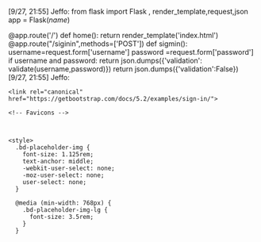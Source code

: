 [9/27, 21:55] Jeffo: from flask import Flask , render_template,request,json
app = Flask(_name_)

@app.route('/')
def home():
    return  render_template('index.html')
@app.route("/siginin",methods=['POST'])
def sigmin():
     username=request.form['username']
     password =request.form['password']
     if username and password:
        return json.dumps({'validation': validate(username,password)})
     return json.dumps({'validation':False})
[9/27, 21:55] Jeffo: <!doctype html>
<html lang="en">
  <head>
    <meta charset="utf-8">
    <meta name="viewport" content="width=device-width, initial-scale=1">
    <meta name="description" content="">
    <meta name="author" content="Mark Otto, Jacob Thornton, and Bootstrap contributors">
    <meta name="generator" content="Hugo 0.101.0">
    <title>Signin Template · Bootstrap v5.2</title>

    <link rel="canonical" href="https://getbootstrap.com/docs/5.2/examples/sign-in/">

    

    

<link href="/docs/5.2/dist/css/bootstrap.min.css" rel="stylesheet" integrity="sha384-iYQeCzEYFbKjA/T2uDLTpkwGzCiq6soy8tYaI1GyVh/UjpbCx/TYkiZhlZB6+fzT" crossorigin="anonymous">

    <!-- Favicons -->



    <style>
      .bd-placeholder-img {
        font-size: 1.125rem;
        text-anchor: middle;
        -webkit-user-select: none;
        -moz-user-select: none;
        user-select: none;
      }

      @media (min-width: 768px) {
        .bd-placeholder-img-lg {
          font-size: 3.5rem;
        }
      }
